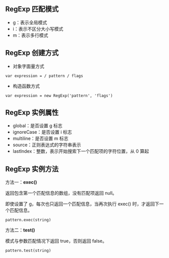 ## RegExp 匹配模式
- g：表示全局模式
- i：表示不区分大小写模式
- m：表示多行模式

## RegExp 创建方式
- 对象字面量方式

 `var expression = / pattern / flags`

- 构造函数方式

 `var expression = new RegExp('pattern', 'flags')`

## RegExp 实例属性
- global：是否设置 g 标志
- ignoreCase：是否设置 i 标志
- multiline：是否设置 m 标志
- source：正则表达式的字符串表示
- lastIndex：整数，表示开始搜索下一个匹配项的字符位置，从 0 算起

## RegExp 实例方法
方法一：**exec()**

返回包含第一个匹配信息的数组，没有匹配项返回 null。

即使设置了 g，每次也只返回一个匹配信息，当再次执行 exec() 时，才返回下一个匹配信息。

`pattern.exec(string)`

方法二：**test()**

模式与参数匹配情况下返回 true，否则返回 false。

`pattern.test(string)`
